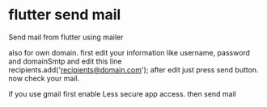 # flutter send mail
Send mail from flutter using mailer

also for own domain.
first edit your information like username, password and domainSmtp and edit this line recipients.add('recipients@domain.com');
after edit just press send button. now check your mail.

if you use gmail first enable Less secure app access. then send mail

